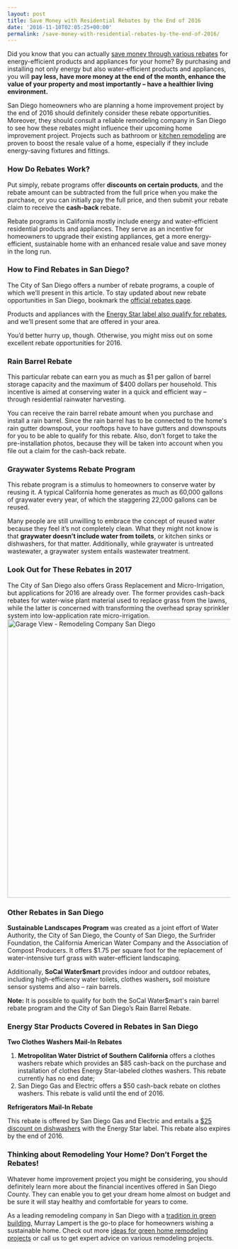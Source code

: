 ```yaml
---
layout: post
title: Save Money with Residential Rebates by the End of 2016
date: '2016-11-10T02:05:25+00:00'
permalink: /save-money-with-residential-rebates-by-the-end-of-2016/
---
```

Did you know that you can actually <a href="http://murraylampert.com/what-home-improvements-are-tax-deductible">save money through various rebates</a> for energy-efficient products and appliances for your home? By purchasing and installing not only energy but also water-efficient products and appliances, you will <strong>pay less, have more money at the end of the month, enhance the value of your property and most importantly – have a healthier living environment.</strong>

San Diego homeowners who are planning a home improvement project by the end of 2016 should definitely consider these rebate opportunities. Moreover, they should consult a reliable remodeling company in San Diego to see how these rebates might influence their upcoming home improvement project. Projects such as bathroom or <a href="http://murraylampert.com/2016-eco-friendly-kitchen-remodeling-ideas/">kitchen remodeling</a> are proven to boost the resale value of a home, especially if they include energy-saving fixtures and fittings.
<h3>How Do Rebates Work?</h3>
Put simply, rebate programs offer <strong>discounts on certain products</strong>, and the rebate amount can be subtracted from the full price when you make the purchase, or you can initially pay the full price, and then submit your rebate claim to receive the <strong>cash-back</strong> rebate.

Rebate programs in California mostly include energy and water-efficient residential products and appliances. They serve as an incentive for homeowners to upgrade their existing appliances, get a more energy-efficient, sustainable home with an enhanced resale value and save money in the long run.
<h3>How to Find Rebates in San Diego?</h3>
The City of San Diego offers a number of rebate programs, a couple of which we’ll present in this article. To stay updated about new rebate opportunities in San Diego, bookmark the <a href="https://www.sandiego.gov/water/conservation/rebates">official rebates page</a>.

Products and appliances with the <a href="https://www.energystar.gov/rebate-finder">Energy Star label also qualify for rebates</a>, and we’ll present some that are offered in your area.

You’d better hurry up, though. Otherwise, you might miss out on some excellent rebate opportunities for 2016.
<h3>Rain Barrel Rebate</h3>
This particular rebate can earn you as much as $1 per gallon of barrel storage capacity and the maximum of $400 dollars per household. This incentive is aimed at conserving water in a quick and efficient way – through residential rainwater harvesting.

You can receive the rain barrel rebate amount when you purchase and install a rain barrel. Since the rain barrel has to be connected to the home's rain gutter downspout, your rooftops have to have gutters and downspouts for you to be able to qualify for this rebate. Also, don’t forget to take the pre-installation photos, because they will be taken into account when you file out a claim for the cash-back rebate.
<h3>Graywater Systems Rebate Program</h3>
This rebate program is a stimulus to homeowners to conserve water by reusing it. A typical California home generates as much as 60,000 gallons of graywater every year, of which the staggering 22,000 gallons can be reused.

Many people are still unwilling to embrace the concept of reused water because they feel it’s not completely clean. What they might not know is that <strong>graywater doesn’t include water from toilets</strong>, or kitchen sinks or dishwashers, for that matter. Additionally, while graywater is untreated wastewater, a graywater system entails wastewater treatment.
<h3>Look Out for These Rebates in 2017</h3>
The City of San Diego also offers Grass Replacement and Micro-Irrigation, but applications for 2016 are already over. The former provides cash-back rebates for water-wise plant material used to replace grass from the lawns, while the latter is concerned with transforming the overhead spray sprinkler system into low-application rate micro-irrigation.

<img class="aligncenter size-large wp-image-3187" src="http://murraylampert.com/wp-content/uploads/Garage-View-Remodeling-Company-San-Diego-1024x683.jpg" alt="Garage View - Remodeling Company San Diego" width="940" height="627" />
<h3>Other Rebates in San Diego</h3>
<strong>Sustainable Landscapes Program</strong> was created as a joint effort of Water Authority, the City of San Diego, the County of San Diego, the Surfrider Foundation, the California American Water Company and the Association of Compost Producers. It offers $1.75 per square foot for the replacement of water-intensive turf grass with water-efficient landscaping.

Additionally, <strong>SoCal Water$mart </strong>provides indoor and outdoor rebates, including high-efficiency water toilets, clothes washers<strong>,</strong> soil moisture sensor systems and also – rain barrels.

<strong>Note:</strong> It is possible to qualify for both the SoCal Water$mart's rain barrel rebate program and the City of San Diego’s Rain Barrel Rebate.
<h3>Energy Star Products Covered in Rebates in San Diego</h3>
<strong>Two Clothes Washers Mail-In Rebates</strong>
<ol>
 	<li><strong>Metropolitan Water District of Southern California</strong> offers a clothes washers rebate which provides an $85 cash-back on the purchase and installation of clothes Energy Star-labeled clothes washers. This rebate currently has no end date;</li>
 	<li>San Diego Gas and Electric offers a $50 cash-back rebate on clothes washers. This rebate is valid until the end of 2016.</li>
</ol>
<strong>Refrigerators Mail-In Rebate</strong>

This rebate is offered by San Diego Gas and Electric and entails a <a href="http://www.sdge.com/buyers-guide/399">$25 discount on dishwashers</a> with the Energy Star label. This rebate also expires by the end of 2016.
<h3>Thinking about Remodeling Your Home? Don’t Forget the Rebates!</h3>
Whatever home improvement project you might be considering, you should definitely learn more about the financial incentives offered in San Diego County. They can enable you to get your dream home almost on budget and be sure it will stay healthy and comfortable for years to come.

As a leading remodeling company in San Diego with a <a href="http://murraylampert.com/san-diego-green-home-construction/">tradition in green building</a>, Murray Lampert is the go-to place for homeowners wishing a sustainable home. Check out more <a href="http://murraylampert.com/9-tips-greening-your-home">ideas for green home remodeling projects</a> or call us to get expert advice on various remodeling projects.

&nbsp;

&nbsp;

